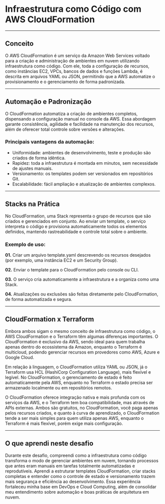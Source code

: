 # Infraestrutura como Código com AWS CloudFormation

---

## Conceito

O AWS CloudFormation é um serviço da Amazon Web Services voltado para a criação e administração de ambientes em nuvem utilizando infraestrutura como código.
Com ele, toda a configuração de recursos, como instâncias EC2, VPCs, bancos de dados e funções Lambda, é descrita em arquivos YAML ou JSON, permitindo que a AWS automatize o provisionamento e o gerenciamento de forma padronizada.

---

## Automação e Padronização

O CloudFormation automatiza a criação de ambientes completos, dispensando a configuração manual no console da AWS.
Essa abordagem garante consistência, agilidade e facilidade na manutenção dos recursos, além de oferecer total controle sobre versões e alterações.

### Principais vantagens da automação:

- Uniformidade: ambientes de desenvolvimento, teste e produção são criados de forma idêntica.
- Rapidez: toda a infraestrutura é montada em minutos, sem necessidade de ajustes manuais.
- Versionamento: os templates podem ser versionados em repositórios Git.
- Escalabilidade: fácil ampliação e atualização de ambientes complexos.

---

## Stacks na Prática

No CloudFormation, uma Stack representa o grupo de recursos que são criados e gerenciados em conjunto.
Ao enviar um template, o serviço interpreta o código e provisiona automaticamente todos os elementos definidos, mantendo rastreabilidade e controle total sobre o ambiente.

### Exemplo de uso:

**01.** Criar um arquivo template.yaml descrevendo os recursos desejados (por exemplo, uma instância EC2 e um Security Group).

**02.** Enviar o template para o CloudFormation pelo console ou CLI.

**03.** O serviço cria automaticamente a infraestrutura e a organiza como uma Stack.

**04.** Atualizações ou exclusões são feitas diretamente pelo CloudFormation, de forma automatizada e segura.

---

## CloudFormation x Terraform

Embora ambos sigam o mesmo conceito de infraestrutura como código, o AWS CloudFormation e o Terraform têm algumas diferenças importantes.
O CloudFormation é exclusivo da AWS, sendo ideal para quem trabalha apenas dentro do ecossistema da Amazon, enquanto o Terraform é multicloud, podendo gerenciar recursos em provedores como AWS, Azure e Google Cloud.

Em relação à linguagem, o CloudFormation utiliza YAML ou JSON, já o Terraform usa HCL (HashiCorp Configuration Language), mais flexível e legível.
No CloudFormation, o gerenciamento de estado é feito automaticamente pela AWS, enquanto no Terraform o estado precisa ser armazenado localmente ou em repositórios remotos.

O CloudFormation oferece integração nativa e mais profunda com os serviços da AWS, e o Terraform tem boa compatibilidade, mas através de APIs externas.
Ambos são gratuitos, no CloudFormation, você paga apenas pelos recursos criados, e quanto à curva de aprendizado, o CloudFormation tende a ser mais simples para quem utiliza apenas AWS, enquanto o Terraform é mais flexível, porém exige mais configuração.

---

## O que aprendi neste desafio

Durante este desafio, compreendi como a infraestrutura como código transforma o modo de gerenciar ambientes em nuvem, tornando processos que antes eram manuais em tarefas totalmente automatizadas e reprodutíveis.
Aprendi a estruturar templates CloudFormation, criar stacks completas e entender como o controle de estado e versionamento trazem mais segurança e eficiência ao desenvolvimento.
Essa experiência fortaleceu minha base em DevOps e Cloud Computing, além de consolidar meu entendimento sobre automação e boas práticas de arquitetura em nuvem.
